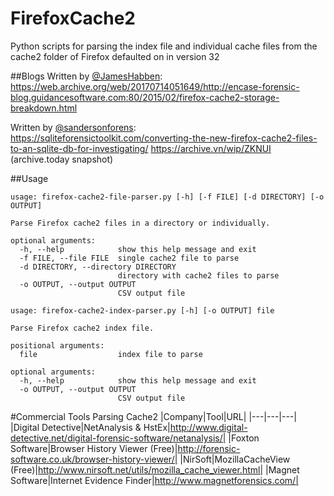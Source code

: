 FirefoxCache2
=============
Python scripts for parsing the index file and individual cache files from the cache2 folder of Firefox defaulted on in version 32

##Blogs
Written by [@JamesHabben](https://twitter.com/JamesHabben):<br>
https://web.archive.org/web/20170714051649/http://encase-forensic-blog.guidancesoftware.com:80/2015/02/firefox-cache2-storage-breakdown.html

Written by [@sandersonforens](https://twitter.com/sandersonforens):<br>
https://sqliteforensictoolkit.com/converting-the-new-firefox-cache2-files-to-an-sqlite-db-for-investigating/
https://archive.vn/wip/ZKNUI (archive.today snapshot)



##Usage
```
usage: firefox-cache2-file-parser.py [-h] [-f FILE] [-d DIRECTORY] [-o OUTPUT]

Parse Firefox cache2 files in a directory or individually.

optional arguments:
  -h, --help            show this help message and exit
  -f FILE, --file FILE  single cache2 file to parse
  -d DIRECTORY, --directory DIRECTORY
                        directory with cache2 files to parse
  -o OUTPUT, --output OUTPUT
                        CSV output file
```

```
usage: firefox-cache2-index-parser.py [-h] [-o OUTPUT] file

Parse Firefox cache2 index file.

positional arguments:
  file                  index file to parse

optional arguments:
  -h, --help            show this help message and exit
  -o OUTPUT, --output OUTPUT
                        CSV output file

```

#Commercial Tools Parsing Cache2
|Company|Tool|URL|
|---|---|---|
|Digital Detective|NetAnalysis & HstEx|http://www.digital-detective.net/digital-forensic-software/netanalysis/|
|Foxton Software|Browser History Viewer (Free)|http://forensic-software.co.uk/browser-history-viewer/|
|NirSoft|MozillaCacheView (Free)|http://www.nirsoft.net/utils/mozilla_cache_viewer.html|
|Magnet Software|Internet Evidence Finder|http://www.magnetforensics.com/|
